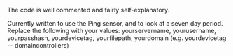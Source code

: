The code is well commented and fairly self-explanatory.

Currently written to use the Ping sensor, and to look at a seven day period. Replace the following with your values: yourservername, yourusername, yourpasshash, yourdevicetag, yourfilepath, yourdomain (e.g. yourdevicetag -- domaincontrollers)

